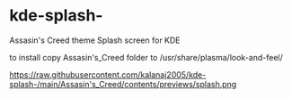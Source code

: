# kde-splash-
Assasin's Creed theme Splash screen for KDE

to install copy Assasin's_Creed folder to /usr/share/plasma/look-and-feel/

https://raw.githubusercontent.com/kalanaj2005/kde-splash-/main/Assasin's_Creed/contents/previews/splash.png
